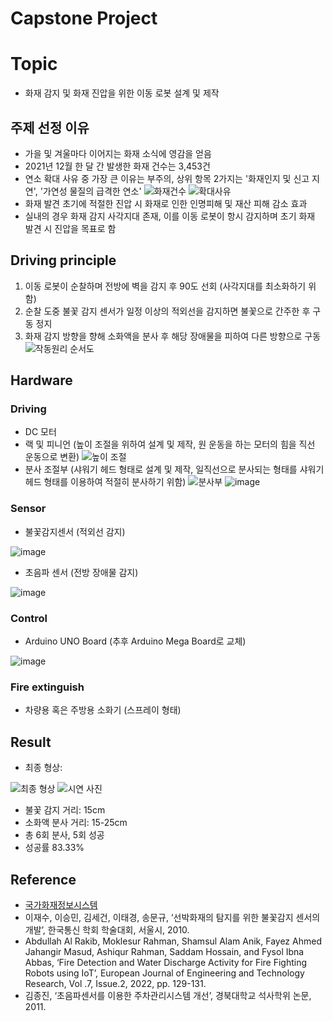 # Capstone Project

# Topic
- 화재 감지 및 화재 진압을 위한 이동 로봇 설계 및 제작

## 주제 선정 이유
- 가을 및 겨울마다 이어지는 화재 소식에 영감을 얻음
- 2021년 12월 한 달 간 발생한 화재 건수는 3,453건
- 연소 확대 사유 중 가장 큰 이유는 부주의, 상위 항목 2가지는 '화재인지 및 신고 지연', '가연성 물질의 급격한 연소'
![화재건수](https://github.com/user-attachments/assets/38d3386a-390b-43d9-9f03-ba1bbfd11781)
![확대사유](https://github.com/user-attachments/assets/d28dc8c2-51e3-401d-ae1f-20db6d8ae19a)
- 화재 발견 초기에 적절한 진압 시 화재로 인한 인명피해 및 재산 피해 감소 효과
- 실내의 경우 화재 감지 사각지대 존재, 이를 이동 로봇이 항시 감지하며 초기 화재 발견 시 진압을 목표로 함

## Driving principle
1. 이동 로봇이 순찰하며 전방에 벽을 감지 후 90도 선회 (사각지대를 최소화하기 위함)
2. 순찰 도중 불꽃 감지 센서가 일정 이상의 적외선을 감지하면 불꽃으로 간주한 후 구동 정지
3. 화재 감지 방향을 향해 소화액을 분사 후 해당 장애물을 피하여 다른 방향으로 구동
![작동원리 순서도](https://github.com/user-attachments/assets/e6feb109-5d37-40b9-bdae-7a0b691d205d)


## Hardware
### Driving
- DC 모터
- 랙 및 피니언 (높이 조절을 위하여 설계 및 제작, 원 운동을 하는 모터의 힘을 직선 운동으로 변환)
![높이 조절](https://github.com/user-attachments/assets/9472e69d-795e-468d-ab83-735fdb8ba60f)
- 분사 조절부 (샤워기 헤드 형태로 설계 및 제작, 일직선으로 분사되는 형태를 샤워기 헤드 형태를 이용하여 적절히 분사하기 위함)
![분사부](https://github.com/user-attachments/assets/70d5c782-54dd-41cb-bd9a-7ceb898b951f)
![image](https://github.com/user-attachments/assets/8e771e7a-ae84-402e-bbdc-2c50d334df7a)


### Sensor
- 불꽃감지센서 (적외선 감지)

![image](https://github.com/user-attachments/assets/baf3fd3f-cf25-4b11-a72c-8c7a52aea91f)
- 초음파 센서 (전방 장애물 감지)

![image](https://github.com/user-attachments/assets/0dd54f43-ce4e-48e4-a99b-acaa8296deb0)

### Control
- Arduino UNO Board (추후 Arduino Mega Board로 교체)

![image](https://github.com/user-attachments/assets/41abf87c-677f-4c56-9169-c6cbe620e69c)

### Fire extinguish
- 차량용 혹은 주방용 소화기 (스프레이 형태)

## Result
- 최종 형상:

![최종 형상](https://github.com/user-attachments/assets/5a213b8b-4e2b-4ab6-83d5-cbc5e0db345a)
![시연 사진](https://github.com/user-attachments/assets/33f109ea-f032-4b31-815b-41cbe42fb8c9)

- 불꽃 감지 거리: 15cm
- 소화액 분사 거리: 15-25cm
- 총 6회 분사, 5회 성공
- 성공률 83.33%

## Reference
- [국가화재정보시스템](https://nfds.go.kr/stat/theme.do)
- 이재수, 이승민, 김세건, 이태경, 송문규, ‘선박화재의 탐지를 위한 불꽃감지 센서의 개발’, 한국통신
학회 학술대회, 서울시, 2010. 
- Abdullah Al Rakib, Moklesur Rahman, Shamsul Alam Anik, Fayez Ahmed Jahangir Masud, Ashiqur 
Rahman, Saddam Hossain, and Fysol Ibna Abbas, ‘Fire Detection and Water Discharge Activity for Fire 
Fighting Robots using IoT’, European Journal of Engineering and Technology Research, Vol .7, Issue.2, 
2022, pp. 129-131.
- 김종진, ‘초음파센서를 이용한 주차관리시스템 개선’, 경북대학교 석사학위 논문, 2011.
